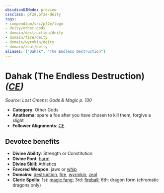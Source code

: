 ```yaml
---
obsidianUIMode: preview
cssclass: pf2e,pf2e-deity
tags:
- compendium/src/pf2e/logm
- deity/other-gods
- domain/destruction/deity
- domain/fire/deity
- domain/wyrmkin/deity
- domain/zeal/deity
aliases: ["Dahak", "The Endless Destruction"]
---
```

# Dahak (The Endless Destruction) *([CE](rules/traits/ce-b1.md "Chaotic Evil Alignment Trait"))*  
*Source: Lost Omens: Gods & Magic p. 130*  

- **Category**: Other Gods
- **Anathema**: spare a foe after you have chosen to kill them, forgive a slight
- **Follower Alignments**: [CE](rules/traits/ce-b1.md "Chaotic Evil Alignment Trait")

## Devotee benefits

- **Divine Ability**: Strength or Constitution
- **Divine Font**: [harm](harm.md)
- **Divine Skill**: Athletics
- **Favored Weapon**: jaws or [whip](whip.md)
- **Domains**: [destruction](Reference/Compendium/Setting/domains.md#Destruction), [fire](Reference/Compendium/Setting/domains.md#Fire), [wyrmkin](Reference/Compendium/Setting/domains.md#Wyrmkin), [zeal](Reference/Compendium/Setting/domains.md#Zeal)
- **Cleric Spells**: 1st: [magic fang](magic-fang.md); 3rd: [fireball](fireball.md); 6th: dragon form (chromatic dragons only)